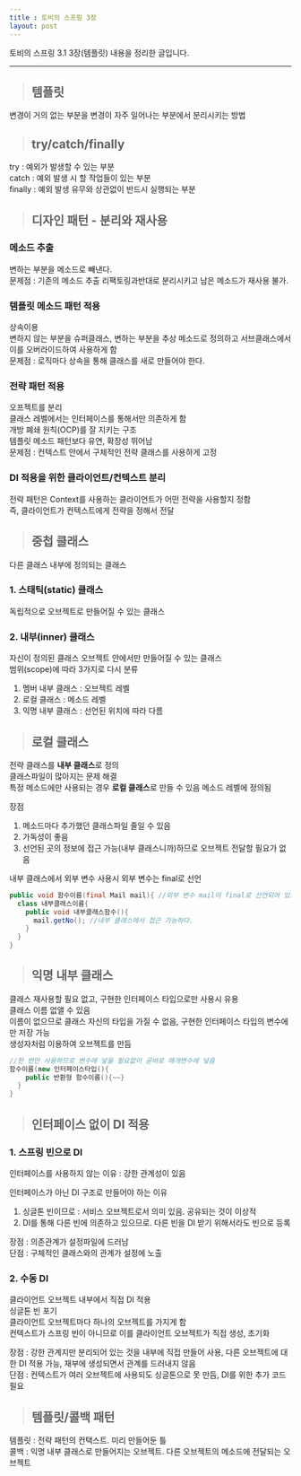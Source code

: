 ```yaml
---
title : 토비의 스프링 3장
layout: post
---
```


토비의 스프링 3.1 3장(템플릿) 내용을 정리한 글입니다.  

---

>## 템플릿

변경이 거의 없는 부분을 변경이 자주 일어나는 부분에서 분리시키는 방법  

>## try/catch/finally
try : 예외가 발생할 수 있는 부분  
catch : 예외 발생 시 할 작업들이 있는 부분  
finally : 예외 발생 유무와 상관없이 반드시 실행되는 부분  

>## 디자인 패턴 - 분리와 재사용

### **메소드 추출**
변하는 부분을 메소드로 빼낸다.  
문제점 : 기존의 메소드 추출 리팩토링과반대로 분리시키고 남은 메소드가 재사용 불가.

### **템플릿 메소드 패턴 적용**
상속이용  
변하지 않는 부분을 슈퍼클래스, 변하는 부분을 추상 메소드로 정의하고 서브클래스에서 이를 오버라이드하여 사용하게 함  
문제점 : 로직마다 상속을 통해 클래스를 새로 만들어야 한다.  

### **전략 패턴 적용**
오프젝트를 분리  
클래스 레벨에서는 인터페이스를 통해서만 의존하게 함  
개방 폐쇄 원칙(OCP)를 잘 지키는 구조  
템플릿 메소드 패턴보다 유연, 확장성 뛰어남  
문제점 : 컨텍스트 안에서 구체적인 전략 클래스를 사용하게 고정  

### **DI 적용을 위한 클라이언트/컨텍스트 분리**
전략 패턴은 Context를 사용하는 클라이언트가 어떤 전략을 사용할지 정함  
즉, 클라이언트가 컨텍스트에게 전략을 정해서 전달  

>## 중첩 클래스
다른 클래스 내부에 정의되는 클래스
### 1. 스태틱(static) 클래스
독립적으로 오브젝트로 만들어질 수 있는 클래스
### 2. 내부(inner) 클래스
자신이 정의된 클래스 오브젝트 안에서만 만들어질 수 있는 클래스  
범위(scope)에 따라 3가지로 다시 분류
1. 멤버 내부 클래스 : 오브젝트 레벨
2. 로컬 클래스 : 메소드 레벨
3. 익명 내부 클래스 : 선언된 위치에 따라 다름

>## 로컬 클래스
전략 클래스를 **내부 클래스**로 정의  
클래스파일이 많아지는 문제 해결  
특정 메소드에만 사용되는 경우 **로컬 클래스**로 만들 수 있음
메소드 레벨에 정의됨  

장점 
1. 메소드마다 추가했던 클래스파일 줄일 수 있음  
2. 가독성이 좋음  
3. 선언된 곳의 정보에 접근 가능(내부 클래스니까)하므로 오브젝트 전달할 필요가 없음  

내부 클래스에서 외부 변수 사용시 외부 변수는 final로 선언  
```java
public void 함수이름(final Mail mail){ //외부 변수 mail이 final로 선언되어 있으므로
  class 내부클래스이름{
    public void 내부클래스함수(){
      mail.getNo(); //내부 클래스에서 접근 가능하다.
    }
  }
}
```

>## 익명 내부 클래스 
클래스 재사용할 필요 없고, 구현한 인터페이스 타입으로만 사용시 유용  
클래스 이름 없앨 수 있음  
이름이 없으므로 클래스 자신의 타입을 가질 수 없음, 구현한 인터페이스 타입의 변수에만 저장 가능  
생성자처럼 이용하여 오브젝트를 만듬  
```java
//한 번만 사용하므로 변수에 넣을 필요없이 곧바로 매개변수에 넣음
함수이름(new 인터페이스타입(){
    public 반환형 함수이름(){~~}
  }
}
```

>## 인터페이스 없이 DI 적용
### 1. 스프링 빈으로 DI
인터페이스를 사용하지 않는 이유 :  강한 관계성이 있음  

인터페이스가 아닌 DI 구조로 만들어야 하는 이유  
1. 싱글톤 빈이므로 : 서비스 오브젝트로서 의미 있음. 공유되는 것이 이상적  
2. DI를 통해 다른 빈에 의존하고 있으므로. 다른 빈을 DI 받기 위해서라도 빈으로 등록  

장점 : 의존관계가 설정파일에 드러남  
단점 : 구체적인 클래스와의 관계가 설정에 노출  

### 2. 수동 DI
클라이언트 오브젝트 내부에서 직접 DI 적용  
싱글톤 빈 포기  
클라이언트 오브젝트마다 하나의 오브젝트를 가지게 함  
컨텍스트가 스프링 빈이 아니므로 이를 클라이언트 오브젝트가 직접 생성, 초기화  

장점 : 강한 관계지만 분리되어 있는 것을 내부에 직접 만들어 사용, 다른 오브젝트에 대한 DI 적용 가능, 재부에 생성되면서 관계를 드러내지 않음  
단점 : 컨텍스트가 여러 오브젝트에 사용되도 싱글톤으로 못 만듬, DI를 위한 추가 코드 필요  
>## 템플릿/콜백 패턴
템플릿 : 전략 패턴의 컨택스트. 미리 만들어둔 틀  
콜백 : 익명 내부 클래스로 만들어지는 오브젝트. 다른 오브젝트의 메소드에 전달되는 오브젝트  